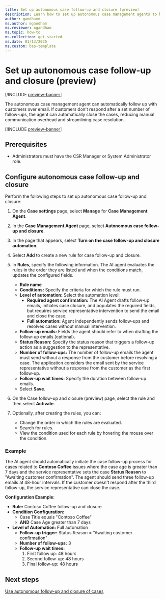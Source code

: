 ```yaml
---
title: Set up autonomous case follow-up and closure (preview)
description: Learn how to set up autonomous case management agents to help agents follow up and close cases.
author: gandhamm
ms.author: mgandham
ms.reviewer: mgandham
ms.topic: how-to 
ms.collection: get-started 
ms.date: 01/13/2025
ms.custom: bap-template 
---
```



# Set up autonomous case follow-up and closure (preview)

[!INCLUDE [preview-banner](~/../shared-content/shared/preview-includes/preview-banner.md)]


The autonomous case management agent can automatically follow up with customers over email. If customers don't respond after a set number of follow-ups, the agent can automatically close the cases, reducing manual communication overhead and streamlining case resolution.

[!INCLUDE [preview-banner](../../../shared-content/shared/preview-includes/preview-note-d365.md)]


## Prerequisites

- Administrators must have the CSR Manager or System Administrator role.

## Configure autonomous case follow-up and closure

Perform the following steps to set up autonomous case follow-up and closure:

1. On the **Case settings** page, select **Manage** for **Case Management Agent**.
2. In the **Case Management Agent** page, select **Autonomous case follow-up and closure**.
3. In the page that appears, select **Turn on the case follow-up and closure automation**.
1. Select **Add** to create a new rule for case follow-up and closure.
1. In **Rules**, specify the following information. The AI agent evaluates the rules in the order they are listed and when the conditions match, updates the configured fields.
   - **Rule name**
   - **Conditions:** Specify the criteria for which the rule must run.
   - **Level of automation:** Select the automation level:
     - **Required agent confirmation:** The AI Agent drafts follow-up emails, initiates case closure, and populates the required fields, but requires service representative intervention to send the email and close the case.
     - **Full automation:** Agent independently sends follow-ups and resolves cases without manual intervention.
   - **Follow-up emails:** Fields the agent should refer to when drafting the follow-up emails.(optional).
   - **Status Reason:** Specify the status reason that triggers a follow-up action as a suggestion to the representative.
   - **Number of follow-ups:** The number of follow-up emails the agent must send without a response from the customer before resolving a case. The application considers the email sent by the service representative without a response from the customer as the first follow-up.
   - **Follow-up wait times:** Specify the duration between follow-up emails.
   - Select **Save**.

5. On the Case follow-up and closure (preview) page, select the rule and then select **Activate**.
1. Optionally, after creating the rules, you can:
   - Change the order in which the rules are evaluated.
   - Search for rules.
   - View the condition used for each rule by hovering the mouse over the condition.

### Example

The AI agent should automatically initiate the case follow-up process for cases related to **Contoso Coffee** issues where the case age is greater than 7 days and the service representative sets the case **Status Reason**  to "Awaiting customer confirmation". The agent should send three follow-up emails at 48-hour intervals. If the customer doesn't respond after the third follow-up, the service representative can close the case.

**Configuration Example:**
- **Rule:** Contoso Coffee follow-up and closure  
- **Condition Configuration:**  
  - Case Title equals "Contoso Coffee"  
  - **AND** Case Age greater than 7 days  
- **Level of Automation:** Full automation  
  - **Follow-up trigger:** Status Reason = "Awaiting customer confirmation"  
  - **Number of follow-ups:** 3  
  - **Follow-up wait times:**  
    1. First follow up: 48 hours  
    2. Second follow-up: 48 hours  
    3. Final follow-up: 48 hours  

## Next steps

[Use autonomous follow-up and closure of cases](../use/use-follow-up-closure.md)